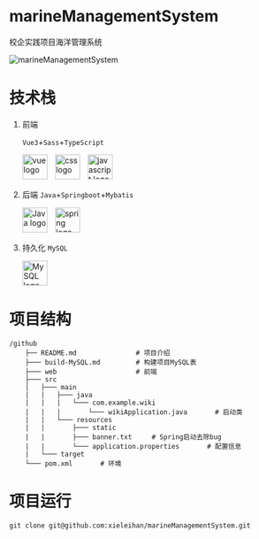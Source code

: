 # marineManagementSystem
校企实践项目海洋管理系统

![marineManagementSystem](https://socialify.git.ci/xieleihan/marineManagementSystem/image?description=1&font=Source%20Code%20Pro&forks=1&issues=1&language=1&logo=https%3A%2F%2Favatars.githubusercontent.com%2Fu%2F57227318%3Fv%3D4&name=1&owner=1&pattern=Floating%20Cogs&pulls=1&stargazers=1&theme=Light)

# 技术栈

1. 前端

	`Vue3`+`Sass`+`TypeScript`
	<div align="left">
    <img src="https://fastly.jsdelivr.net/gh/devicons/devicon/icons/vuejs/vuejs-original.svg" height="45" alt="vue logo"  />
    <img width="6" />
    <img src="https://fastly.jsdelivr.net/gh/devicons/devicon/icons/css/css-original.svg" height="45" alt="css logo"  />
    <img width="6" />
    <img src="https://fastly.jsdelivr.net/gh/devicons/devicon/icons/javascript/javascript-original.svg" height="45" alt="javascript logo"  />
    </div>
2. 后端
	`Java`+`Springboot`+`Mybatis`
	
   <div align="left">
    <img src="https://fastly.jsdelivr.net/gh/devicons/devicon/icons/java/java-original.svg" height="45" alt="Java logo"  />
    <img width="6" />
    <img src="https://fastly.jsdelivr.net/gh/devicons/devicon/icons/spring/spring-original.svg" height="45" alt="spring logo"  />
    </div>
3. 持久化
	`MySQL`
	
	<div align="left">
	  <img src="https://fastly.jsdelivr.net/gh/devicons/devicon/icons/mysql/mysql-original.svg" height="45" alt="MySQL logo"  />
	</div>

# 项目结构

```text
/github
    ├── README.md               # 项目介绍
    ├─── build-MySQL.md         # 构建项目MySQL表
    ├─── web                    # 前端
    ├─── src
    │   ├─── main
    |   |   ├─── java
    |   |   |   └─── com.example.wiki
    |   |   |       └─── wikiApplication.java       # 启动类
    |   |   └─── resources
    |   |       ├─── static
    |   |       ├─── banner.txt     # Spring启动去除bug
    |   |       └─── application.properties       # 配置信息
    |   └─── target
    └─── pom.xml       # 环境
```



# 项目运行

```text
git clone git@github.com:xieleihan/marineManagementSystem.git
```

